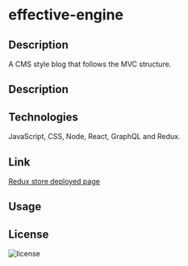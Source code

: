 # effective-engine
## Description
A CMS style blog that follows the MVC structure.

  
## Description




## Technologies

JavaScript, CSS, Node, React, GraphQL and Redux.


## Link 

[Redux store deployed page]()



## Usage

    

    

## License

![license](https://img.shields.io/badge/License-MIT%20License-blue?style=for-the-badge)